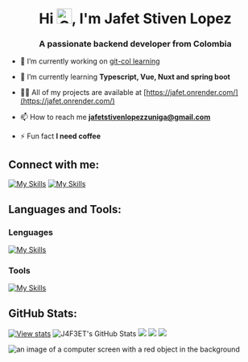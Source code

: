 <h1 align="center">
    Hi <img width="30px" alt="Cat with Colombian flag" title="meow co blob cats" loading="lazy" src="https://emojis.slackmojis.com/emojis/images/1629602156/48789/meow_co.png?1629602156">, I'm Jafet Stiven Lopez
</h1>
<h3 align="center">A passionate backend developer from Colombia</h3>

- 🔭 I’m currently working on [git-col learning](https://gitcol-learning.onrender.com/)

- 🌱 I’m currently learning **Typescript, Vue, Nuxt and spring boot**

- 👨‍💻 All of my projects are available at [https://jafet.onrender.com/](https://jafet.onrender.com/)

- 📫 How to reach me **jafetstivenlopezzuniga@gmail.com**

- ⚡ Fun fact **I need coffee**

## Connect with me:


[![My Skills](https://skillicons.dev/icons?i=linkedin&theme=dark)](https://www.linkedin.com/in/jafet-lopez-zu%C3%B1iga/)
[![My Skills](https://skillicons.dev/icons?i=github&theme=dark)](https://github.com/J4F3ET)

## Languages and Tools:

### Lenguages

[![My Skills](https://skillicons.dev/icons?i=java,kotlin,javascript,typescript)](https://skillicons.dev)

### Tools

[![My Skills](https://skillicons.dev/icons?i=aws,azure,docker,express,spring,firebase,git)](https://skillicons.dev)


## GitHub Stats:

[![View stats](https://visitcount.itsvg.in/api?id=J4F3ET&label=Views&icon=8&color=12)](https://visitcount.itsvg.in)
![J4F3ET's GitHub Stats](https://github-readme-stats.vercel.app/api?username=J4F3ET&theme=github_dark&hide_border=true&include_all_commits=false&count_private=false&show_icons=true)
![](https://github-readme-streak-stats.herokuapp.com/?user=J4F3ET&theme=github_dark&hide_border=true)
![](https://github-profile-summary-cards.vercel.app/api/cards/profile-details?username=J4F3ET&theme=github_dark&hide_border=true)
![](https://github-readme-stats.vercel.app/api/top-langs/?username=J4F3ET&theme=github_dark&hide_border=true&include_all_commits=false&count_private=false&layout=compact)

<img alt="an image of a computer screen with a red object in the background" title="venting among us" loading="lazy" src="https://emojis.slackmojis.com/emojis/images/1643515251/12725/venting.gif?1643515251">
